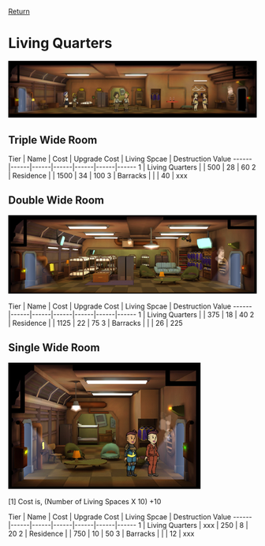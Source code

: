 [Return](../README.md)

Living Quarters
===========

![Living Quarters](t1images/triplelivingquarters.jpg)

## Triple Wide Room

Tier | Name | Cost | Upgrade Cost | Living Spcae | Destruction Value
------|------|------|------|------|------|------
1 | Living Quarters | | 500 | 28 | 60
2 | Residence | | 1500 | 34 | 100
3 | Barracks | | | 40 | xxx

## Double Wide Room

![Living Quarters](t3images/doublebarracks.jpg)

Tier | Name | Cost | Upgrade Cost | Living Spcae | Destruction Value
------|------|------|------|------|------|------
1 | Living Quarters | | 375 | 18 | 40
2 | Residence | | 1125 | 22 | 75
3 | Barracks | | | 26 | 225

## Single Wide Room

![Living Quarters](t2images/singleresidence.jpg)

[1] Cost is, (Number of Living Spaces X 10) +10

Tier | Name | Cost | Upgrade Cost | Living Spcae | Destruction Value
------|------|------|------|------|------|------
1 | Living Quarters | xxx | 250 | 8 | 20
2 | Residence | | 750 | 10 | 50
3 | Barracks | | | 12 | xxx
